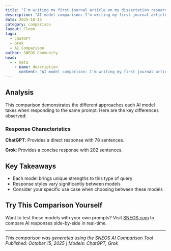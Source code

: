 ```yaml
---
title: "I'm writing my first journal article on my dissertation research. Help me: 1) Structure the manuscript (IMRAD format), 2) Write compelling abstract (structured vs unstructured), 3) Develop clear introduction with research gap, 4) Organize results section effectively, 5) Write discussion that doesn't just repeat results, 6) Target appropriate journal in my field"
description: "AI model comparison: I'm writing my first journal article on my dissertation research. Help me: 1) Structure the manuscri..."
date: 2025-10-15
category: comparison
layout: Clean
tags:
  - ChatGPT
  - Grok
  - AI Comparison
author: SNEOS Community
head:
  - - meta
    - name: description
      content: "AI model comparison: I'm writing my first journal article on my dissertation research. Help me: 1) Structure the manuscript (IMRAD format), 2..."
---
```


<ChatComparison
  title="I'm writing my first journal article on my dissertation research. Help me: 1) Structure the manuscript (IMRAD format), 2) Write compelling abstract (structured vs unstructured), 3) Develop clear introduction with research gap, 4) Organize results section effectively, 5) Write discussion that doesn't just repeat results, 6) Target appropriate journal in my field"
  prompt="I'm writing my first journal article on my dissertation research. Help me: 1) Structure the manuscript (IMRAD format), 2) Write compelling abstract (structured vs unstructured), 3) Develop clear introduction with research gap, 4) Organize results section effectively, 5) Write discussion that doesn't just repeat results, 6) Target appropriate journal in my field"
  :responses='{"ChatGPT": "Absolutely! Writing a journal article can be a rewarding experience, and structuring it correctly in the IMRAD format is essential for clarity. Let\u0027s tackle each section one by one.\n\n### 1. Structure the Manuscript (IMRAD Format)\n\n**IMRAD Structure:**\n- **Introduction**: Set the context and present your research question.\n- **Methods**: Describe the methods and procedures used in your research.\n- **Results**: Present your findings with appropriate data and visuals.\n- **Discussion**: Interpret the results, discuss implications, and suggest future work.\n- **Conclusion**: (sometimes part of the discussion or separate) Recap key findings and their significance.\n\n### 2. Write Compelling Abstract\n\n**Structured Abstract**: (commonly used in many fields)\n- **Background**: Briefly state the reason for your research.\n- **Objective**: Specify the main aim of your study.\n- **Methods**: Describe the main approach and study design.\n- **Results**: Summarize the key findings.\n- **Conclusions**: State the implications of your findings.\n\n*Example of a structured abstract:*\n\u0060\u0060\u0060\n**Background**: The prevalence of [research topic] has prompted further investigation into [specific issue].\n**Objective**: This study aims to determine the influence of [specific factors] on [outcome].\n**Methods**: We conducted a [type of study] involving [sample size] participants, utilizing [specific methodologies].\n**Results**: The findings revealed that [summarize key results].\n**Conclusions**: Our results indicate that [key implications], contributing to the field of [related field].\n\u0060\u0060\u0060\n\n**Unstructured Abstract**: \nThis format is a single paragraph summarizing the entire study. It should cover the key points found in the structured abstract without headings.\n\n*Example of an unstructured abstract:*\n\u0060\u0060\u0060\nThis study investigates the influence of [specific factors] on [outcome] in [population/sample]. Using a [type of study] methodology, data was collected from [sample size] participants. The analysis revealed that [key findings]. These results have significant implications for [discuss implications], thus enhancing the understanding of [research topic].\n\u0060\u0060\u0060\n\n### 3. Develop Clear Introduction with Research Gap\n\n**Introduction Structure**:\n1. **Context**: Introduce the broader topic and why it is important.\n2. **Review of Literature**: Briefly summarize key findings relevant to your research.\n3. **Research Gap**: Identify what is missing or unclear in the existing literature.\n4. **Aim and Objectives**: Clearly state the aim of your study and specific research questions or hypotheses.\n\n*Example Introduction:*\n\u0060\u0060\u0060\nThe rise of [topic] has significant implications for [related field]. Previous studies have predominantly focused on [summarize important findings]. However, little attention has been paid to [research gap], which may hinder our understanding of [concept]. Therefore, this study aims to investigate [specific aim and research questions], thus addressing this gap in the literature.\n\u0060\u0060\u0060\n\n### 4. Organize Results Section Effectively\n\n**Results Structure**:\n- Start with a brief introduction that reiterates the research questions.\n- Present the results in a clear, logical manner, often organized by research question or hypothesis.\n- Use tables and figures to summarize data effectively, ensuring each is accompanied by a descriptive caption.\n- Acknowledge statistical significance and relevant metrics.\n\n*Example Results Format:*\n\u0060\u0060\u0060\n1. Introduction to Results: This section presents the findings relating to [specific question].\n2. Findings: \n   - Subsection A: Discuss results related to [hypothesis A].\n   - Table/Figure 1: [Description]\n   - Subsection B: Discuss results related to [hypothesis B].\n   - Table/Figure 2: [Description]\n\u0060\u0060\u0060\n\n### 5. Write Discussion That Doesn\u2019t Just Repeat Results\n\n**Discussion Structure**:\n1. **Summary of Key Findings**: Briefly summarize the main results without repeating them verbatim.\n2. **Interpretation**: Discuss what the findings mean in the context of the existing literature.\n3. **Implications**: Consider the practical or theoretical implications of your findings.\n4. **Limitations**: Address the limitations of your study candidly.\n5. **Future Research Directions**: Suggest possible areas for further investigation.\n\n*Example Discussion Excerpt:*\n\u0060\u0060\u0060\nThis study found that [briefly summarize findings]. These results suggest that [interpret findings]. This is consistent with [mention related studies], highlighting the importance of [theoretical implications]. However, potential limitations, such as [mention limitations], must be acknowledged. Future research could explore [suggest further studies].\n\u0060\u0060\u0060\n\n### 6. Target Appropriate Journal in Your Field\n\n**Choosing a Journal**:\n1. **Scope and Audience**: Identify journals that publish work similar to yours in terms of scope, methodology, and audience.\n2. **Impact Factor and Reputation**: Consider the journal\u0027s impact factor and reputation within your field.\n3. **Open Access vs. Subscription**: Decide if you want to publish in an open-access journal or a subscription-based one.\n4. **Submission Guidelines**: Review the journal\u0027s submission guidelines carefully, including formatting and length requirements.\n\n*Examples of Journals (depending on your field)*:\n- **Health Sciences**: Journal of Public Health, Health Affairs\n- **Social Sciences**: Journal of Social Issues, Social Science Research\n- **Engineering/Technology**: IEEE Transactions and Journals\n- **Environmental Studies**: Environmental Science \u0026 Policy, Journal of Environmental Management\n\nBy following these guidelines, you can create a strong manuscript that effectively communicates your research. Good luck with your article! If you need help with any specific sections or further elaboration on any of the points, feel free to ask.", "Grok": "Below, I\u0027ll provide targeted guidance to help you craft your first journal article based on your dissertation research. I\u0027ll assume a standard empirical study (e.g., in social sciences, psychology, education, or a similar field\u2014feel free to specify yours for more tailored advice). The advice is structured around your numbered requests, drawing from common academic writing conventions like the IMRaD format (Introduction, Methods, Results, and Discussion). This is generic but adaptable; use it as a blueprint and revise based on your specific study.\n\n### 1) Structuring the Manuscript (IMRaD Format)\nIMRaD is the gold standard for most empirical journals, organizing your paper logically to tell a story: what you did, why, how, what you found, and what it means. Aim for 4,000\u20138,000 words total, depending on the journal. Use clear headings and subheadings for readability. Here\u0027s a high-level outline:\n\n- **Title**: Concise, informative, and keyword-rich (e.g., \u0022The Impact of [Variable X] on [Outcome Y] in [Context]: A [Method] Study\u0022). Include key terms for searchability.\n\n- **Abstract**: 150\u2013250 words (detailed in point 2).\n\n- **Keywords**: 4\u20136 terms (e.g., \u0022research gap,\u0022 \u0022dissertation topic,\u0022 \u0022key variables\u0022).\n\n- **Introduction** (800\u20131,200 words; detailed in point 3): Hook the reader, provide background, state the problem/research gap, and outline objectives/hypotheses.\n\n- **Methods** (500\u20131,000 words): Describe your study design, participants/sample, materials/tools, procedures, and analysis (e.g., statistical tests). Be precise and replicable\u2014include ethics approvals if relevant. Subsections: Participants, Measures, Procedure, Data Analysis.\n\n- **Results** (500\u20131,000 words; detailed in point 4): Present findings objectively, without interpretation. Use tables/figures for clarity (e.g., limit to 4\u20136 total). Subsections: By hypothesis or theme.\n\n- **Discussion** (800\u20131,200 words; detailed in point 5): Interpret results, link to literature, discuss implications, limitations, and future directions.\n\n- **Conclusion** (optional, 200\u2013300 words): Summarize key takeaways and broader impact (some journals fold this into Discussion).\n\n- **References**: 30\u201360 sources, using the journal\u0027s style (e.g., APA, Chicago). Use tools like Zotero or EndNote.\n\n- **Appendices/Supplementary Materials**: For raw data, detailed protocols, or extended analyses.\n\nTips: Follow journal guidelines (e.g., via their \u0022Instructions for Authors\u0022 page). Use active voice sparingly for methods/results; passive for objectivity. Ensure flow with transitions like \u0022Building on this, our study...\u0022.\n\n### 2) Writing a Compelling Abstract (Structured vs. Unstructured)\nThe abstract is your paper\u0027s \u0022elevator pitch\u0022\u2014it must stand alone and entice readers to dive in. Tailor it to the journal: most prefer structured (with subheadings) for clarity in empirical work, but some (e.g., humanities-leaning journals) allow unstructured. Check the target journal. Aim for 150\u2013250 words, using past tense for methods/results and present for implications.\n\n- **Structured Abstract** (Preferred for IMRaD; e.g., in psychology or medical journals like *Journal of Applied Psychology*):\n  - **Background/Objective**: State the problem and purpose (1\u20132 sentences).\n  - **Methods**: Summarize design, sample, and analysis (2\u20133 sentences).\n  - **Results**: Highlight key findings with effect sizes/stats (2\u20133 sentences; e.g., \u0022Results showed a significant effect [F(1, N)=X, p\u003C0.01, \u03B7\u00B2=0.15]\u0022).\n  - **Conclusions**: Discuss implications and novelty (1\u20132 sentences).\n  \n  *Example (hypothetical on education research)*:  \n  **Background**: Despite growing interest in online learning, gaps persist in understanding equity for underrepresented students. This study examined the role of digital access in academic outcomes.  \n  **Methods**: We surveyed 500 undergraduates using mixed methods (quantitative regression; qualitative thematic analysis) over one semester.  \n  **Results**: Limited access predicted 20% lower grades (\u03B2= -0.22, p\u003C0.001), with qualitative data revealing barriers like device sharing.  \n  **Conclusions**: Interventions targeting access could reduce disparities, informing policy in higher education.\n\n- **Unstructured Abstract** (Narrative paragraph; e.g., for interdisciplinary journals like *PLoS ONE* if specified):\n  Weave the same elements into a cohesive flow without headings. Avoid jargon; focus on \u0022so what?\u0022 (e.g., \u0022This novel approach bridges the gap by...\u0022).\n\nTips: Write it last, after the full paper. Include keywords naturally. Avoid citations or abbreviations. Test: Can a non-expert grasp the core contribution?\n\n### 3) Developing a Clear Introduction with Research Gap\nThe introduction hooks readers and justifies your work. Funnel from broad context to your specific study (the \u0022hourglass\u0022 structure). Length: 800\u20131,200 words. Use 10\u201320 recent citations.\n\n- **Structure**:\n  - **Hook/Background** (1\u20132 paragraphs): Start with a compelling fact, stat, or anecdote (e.g., \u0022In 2023, 40% of [phenomenon] led to [consequence], underscoring the need for...\u0022). Review key literature to set the stage.\n  - **Research Gap/Problem Statement** (1\u20132 paragraphs): Identify what\u0027s missing\u2014e.g., \u0022While prior studies [cite 3\u20135] focus on [aspect A], they overlook [aspect B] in [context], particularly for [population]. This leaves unanswered [specific question].\u0022 Be explicit: Quantify the gap (e.g., \u0022No longitudinal data exists post-2020\u0022).\n  - **Study Objectives/Hypotheses** (1 paragraph): State your aims clearly (e.g., \u0022This study investigates [RQ1] using [method], hypothesizing that [H1: X influences Y]\u0022). End with a roadmap (e.g., \u0022We proceed by outlining methods...\u0022).\n\nTips: Use funnel logic\u2014broad to narrow. Make the gap your \u0022hero\u0022 (your study fills it). Avoid over-citing; synthesize themes. End strong: Why does this matter now (e.g., real-world relevance)?\n\n### 4) Organizing the Results Section Effectively\nKeep this factual and concise\u2014no opinions or explanations (save for Discussion). Focus on answering your objectives/hypotheses. Use visuals (tables for comparisons, figures for trends) to avoid dense text\u2014refer to them narratively.\n\n- **Structure**:\n  - **Overview** (1\u20132 sentences): \u0022Analyses addressed [objectives] using [software/tests].\u0022\n  - **Subsections by Objective/Hypothesis**: Organize logically (e.g., descriptive stats first, then inferential). Report key stats (e.g., means, SDs, p-values, CIs, effect sizes) without cherry-picking.\n    - Example: \u0022For H1, ANOVA revealed a main effect of [variable] (F(2, 198)=12.45, p\u003C0.001). Post-hoc tests showed [group A \u003E group B, t(100)=3.2, p=0.002]. See Table 1.\u0022\n  - **Handle Null/Unexpected Findings**: Report them fully (e.g., \u0022No significant difference emerged for H2 [p=0.12], though trends suggested...\u0022).\n  - **Qualitative/ Mixed Methods**: If applicable, use themes with quotes (e.g., \u0022Three themes emerged: [theme 1, with excerpt].\u0022).\n\nTips: Follow APA/AMA style for reporting stats. Limit text to 500\u20131,000 words; let tables do the heavy lifting (e.g., Table 1: Descriptive Statistics; Figure 1: Interaction Plot). Ensure reproducibility\u2014mention any adjustments (e.g., for outliers).\n\n### 5) Writing a Discussion That Doesn\u0027t Just Repeat Results\nThe Discussion interprets your findings, showing their meaning and fit in the bigger picture. Avoid restating results verbatim (e.g., don\u0027t say \u0022As Table 1 shows...\u0022); instead, explain *why* and *so what*. Link back to the introduction\u0027s gap. Length: 800\u20131,200 words.\n\n- **Structure**:\n  - **Summary of Key Findings** (1 paragraph): Briefly restate in interpretive terms (e.g., \u0022Our results confirm that [variable] drives [outcome], extending prior work by...\u0022).\n  - **Interpretation and Links to Literature** (2\u20133 paragraphs): Compare/contrast with studies (e.g., \u0022Unlike Smith et al. (2020), who found null effects in [context], our diverse sample revealed... This may reflect [explanation, e.g., methodological differences]\u0022). Address hypotheses.\n  - **Implications** (1\u20132 paragraphs): Theoretical (e.g., \u0022Supports [theory ]\u0022), practical (e.g., \u0022Educators should...\u0022), and broader (e.g., policy/societal impact).\n  - **Limitations** (1 paragraph): Be honest but not defeatist (e.g., \u0022Self-report bias limits generalizability; future work could use objective measures\u0022). Tie to strengths.\n  - **Future Directions and Conclusion** (1 paragraph): Suggest extensions (e.g., \u0022Replicate in [new context] or test mediators\u0022). End with impact.\n\nTips: Use phrases like \u0022These findings illuminate...\u0022 or \u0022This underscores the need for...\u0022. Balance positives/negatives. Aim for novelty: How does your dissertation advance the field?\n\n### 6) Targeting an Appropriate Journal in Your Field\nWithout knowing your exact field, I\u0027ll suggest strategies and examples. First, identify journals via your dissertation advisor, Google Scholar ("}' published-date="{DateTime.UtcNow:HH:mm}"
/>

## Analysis

This comparison demonstrates the different approaches each AI model takes when responding to the same prompt. Here are the key differences observed:

### Response Characteristics

**ChatGPT**: Provides a direct response with 78 sentences. 

**Grok**: Provides a concise response with 202 sentences. 

## Key Takeaways

- Each model brings unique strengths to this type of query
- Response styles vary significantly between models
- Consider your specific use case when choosing between these models

## Try This Comparison Yourself

Want to test these models with your own prompts? Visit [SNEOS.com](https://sneos.com) to compare AI responses side-by-side in real-time.

---

*This comparison was generated using the [SNEOS AI Comparison Tool](https://sneos.com)*
*Published: October 15, 2025 | Models: ChatGPT, Grok*
